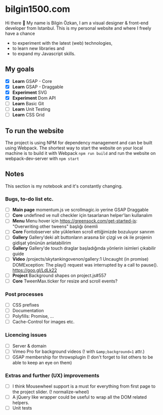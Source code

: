 # bilgin1500.com

Hi there 👋 My name is Bilgin Özkan, I am a visual designer & front-end developer from Istanbul. This is my personal website and  where I freely have a chance 
* to experiment with the latest (web) technologies, 
* to learn new libraries and
* to expand my Javascript skills.

## My goals

* [x] **Learn** GSAP - Core 
* [x] **Learn** GSAP - Draggable
* [x] **Experiment** SVG
* [x] **Experiment**  Dom API
* [ ] **Learn** Basic Git
* [ ] **Learn** Unit Testing
* [ ] **Learn** CSS Grid

## To run the website

The project is using NPM for dependency management and can be built using Webpack. The shortest way to start the website on your local machine is to build it with Webpack `npm run build` and run the website on webpack-dev-server with `npm start`

## Notes

This section is my notebook and it's constantly changing.

### Bugs, to-do list etc.
* [ ] **Main page** momentum.js ve scrollmagic.io yerine GSAP Draggable
* [ ] **Core** undefined ve null checkler için tasarlanan helper'ları kullanalım
* [ ] **Menu** Menu hover için https://greensock.com/get-started-js: "Overwriting other tweens" başlığı önemli
* [ ] **Core** Fontobserver site yüklerken scroll ettiğimizde bozuluyor sanırım
* [ ] **Gallery** Gallery'deki alt buttonların arasına bir çizgi ve ok ile projenin gidişat yönünün anlatabilirim
* [ ] **Gallery** Gallery'de touch draglar başladığında yönlerin isimleri çıkabilir guide
* [ ] **Video** /projects/skytankingovenon/gallery:1 Uncaught (in promise) DOMException: The play() request was interrupted by a call to pause(). https://goo.gl/LdLk22
* [ ] **Project** Background shapes on project.js#557
* [ ] **Core** TweenMax.ticker for resize and scroll events?

### Post processes
* [ ] CSS prefixes
* [ ] Documentation
* [ ] Polyfills: Promise, ...
* [ ] Cache-Control for images etc.

### Licencing issues
* [ ] Server & domain
* [ ] Vimeo Pro for background videos (! with `&amp;background=1` attr.)
* [ ] GSAP membership for throwsplugin (! don't forget to list others to be able to keep an eye on them)

### Extras and further (UX) improvements
* [ ] I think Mousewheel support is a must for everything from first page to the project slider. (! normalize-wheel)
* [ ] A jQuery like wrapper could be useful to wrap all the DOM related helpers. 
* [ ] Unit tests
